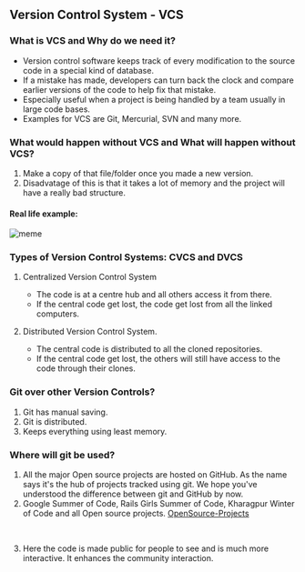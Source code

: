 ## Version Control System - VCS

### What is VCS and Why do we need it?

* Version control software keeps track of every modification to the source code in a special kind of database.
* If a mistake has made, developers can turn back the clock and compare earlier versions of the code to help fix that mistake.
* Especially useful when a project is being handled by a team usually in large code bases.
* Examples for VCS are Git, Mercurial, SVN and many more.


### What would happen without VCS and What will happen without VCS?

1. Make a copy of that file/folder once you made a new version.
2. Disadvatage of this is that it takes a lot of memory and the project will have a really bad structure.

#### Real life example:

![meme](https://i.imgur.com/m3g6Plx.png)


### Types of Version Control Systems: CVCS and DVCS

1. Centralized Version Control System
	* The code is at a centre hub and all others access it from there.
	* If the central code get lost, the code get lost from all the linked computers.

2. Distributed Version Control System.
	* The central code is distributed  to all the cloned repositories.
	* If the central code get lost, the others will still have access to the code through their clones.


### Git over other Version Controls?

1. Git has manual saving.
2. Git is distributed.
3. Keeps everything using least memory.

### Where will git be used?

1. All the major Open source projects are hosted on GitHub. As the name says it's the hub of projects tracked using git. We hope you've understood the difference between git and GitHub by now.
2. Google Summer of Code, Rails Girls Summer of Code, Kharagpur Winter of Code and all Open source projects.
[OpenSource-Projects](https://github.com/tapasweni-pathak/SOC-Programs)
<br/>

3. Here the code is made public for people to see and is much more interactive. It enhances the community interaction.
